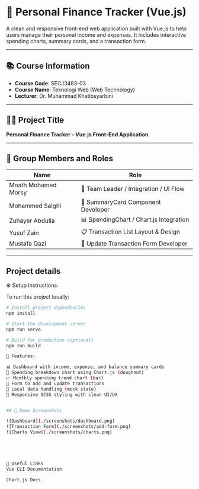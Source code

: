 # 💸 Personal Finance Tracker (Vue.js)

A clean and responsive front-end web application built with Vue.js to help users manage their personal income and expenses. It includes interactive spending charts, summary cards, and a transaction form.

---

## 📚 Course Information

- **Course Code**: SECJ3483-03  
- **Course Name**: Teknologi Web (Web Technology)  
- **Lecturer**: Dr. Muhammad Khatibsyarbini

---

## 👨‍💻 Project Title  
**Personal Finance Tracker – Vue.js Front-End Application**

---

## 👥 Group Members and Roles

| Name                 | Role                                  |
|----------------------|---------------------------------------|
| Moath Mohamed Morsy | 💼 Team Leader / Integration / UI Flow |
| Mohammed Salghi       | 🧩 SummaryCard Component Developer     |
| Zuhayer Abdulla      | 📊 SpendingChart / Chart.js Integration |
| Yusuf Zain           | 📋 Transaction List Layout & Design   |
| Mustafa Qazi         | 📝 Update Transaction Form Developer  |

---

##  Project details

⚙ Setup Instructions:

To run this project locally:

```bash
# Install project dependencies
npm install

# Start the development server
npm run serve

# Build for production (optional)
npm run build

🌟 Features:

📊 Dashboard with income, expense, and balance summary cards  
🍩 Spending breakdown chart using Chart.js (doughnut)  
📈 Monthly spending trend chart (bar)  
📝 Form to add and update transactions  
💾 Local data handling (mock state)  
🎨 Responsive SCSS styling with clean UI/UX  


## 📸 Demo Screenshots

![Dashboard](./screenshots/dashboard.png)
![Transaction Form](./screenshots/add-form.png)
![Charts View](./screenshots/charts.png)





🔗 Useful Links
Vue CLI Documentation

Chart.js Docs

